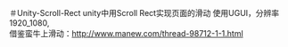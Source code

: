 ＃Unity-Scroll-Rect
unity中用Scroll Rect实现页面的滑动
使用UGUI，分辨率1920_1080,  
借鉴蛮牛上滑动：http://www.manew.com/thread-98712-1-1.html

